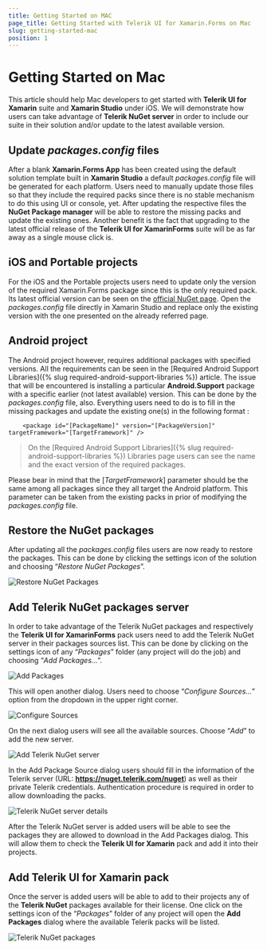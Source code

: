 ```yaml
---
title: Getting Started on MAC
page_title: Getting Started with Telerik UI for Xamarin.Forms on Mac
slug: getting-started-mac
position: 1
---
```

# Getting Started on Mac #

This article should help Mac developers to get started with **Telerik UI for Xamarin** suite and **Xamarin Studio** under iOS. We will demonstrate how users can take advantage of **Telerik NuGet server** in order to include our suite in their solution and/or update to the latest available version.

## Update *packages.config* files ##

After a blank **Xamarin.Forms App** has been created using the default solution template built in **Xamarin Studio** a default *packages.config* file will be generated for each platform. Users need to manually update those files so that they include the required packs since there is no stable mechanism to do this using UI or console, yet. After updating the respective files the **NuGet Package manager** will be able to restore the missing packs and update the existing ones. Another benefit is the fact that upgrading to the latest official release of the **Telerik UI for XamarinForms** suite will be as far away as a single mouse click is.

## iOS and Portable projects ##

For the iOS and the Portable projects users need to update only the version of the required Xamarin.Forms package since this is the only required pack. Its latest official version can be seen on the [official NuGet page](https://www.nuget.org/packages/Xamarin.Forms/). Open the *packages.config* file directly in Xamarin Studio and replace only the existing version with the one presented on the already referred page.

## Android project ##

The Android project however, requires additional packages with specified versions. All the requirements can be seen in the [Required Android Support Libraries]({% slug required-android-support-libraries %}) article. The issue that will be encountered is installing a particular **Android.Support** package with a specific earlier (not latest available) version. This can be done by the *packages.config* file, also. Everything users need to do is to fill in the missing packages and update the existing one(s) in the following format :


		<package id="[PackageName]" version="[PackageVersion]" targetFramework="[TargetFramework]" />


>On the [Required Android Support Libraries]({% slug required-android-support-libraries %}) Libraries page users can see the name and the exact version of the required packages.

Please bear in mind that the [*TargetFramework*] parameter should be the same among all packages since they all target the Android platform. This parameter can be taken from the existing packs in prior of modifying the *packages.config* file.

## Restore the NuGet packages ##

After updating all the *packages.config* files users are now ready to restore the packages. This can be done by clicking the settings icon of the solution and choosing “*Restore NuGet Packages*”.

![Restore NuGet Packages](images/getting-started-restore-packages.png "Restore NuGet Packages")

## Add Telerik NuGet packages server ##

In order to take advantage of the Telerik NuGet packages and respectively the **Telerik UI for XamarinForms** pack users need to add the Telerik NuGet server in their packages sources list. This can be done by clicking on the settings icon of any “*Packages*” folder (any project will do the job) and choosing “*Add Packages…*”.

![Add Packages](images/getting-started-add-packages-menu.png "Add Packages")

This will open another dialog. Users need to choose “*Configure Sources…*” option from the dropdown in the upper right corner.


![Configure Sources](images/getting-started-configure-sources.png "Configure Sources")

On the next dialog users will see all the available sources. Choose “*Add*” to add the new server.

![Add Telerik NuGet server](images/getting-started-add-package-source.png "Add Telerik NuGet server")

In the Add Package Source dialog users should fill in the information of the Telerik server (URL: **https://nuget.telerik.com/nuget**) as well as their private Telerik credentials. Authentication procedure is required in order to allow downloading the packs.

![Telerik NuGet server details](images/getting-started-add-telerk-server.png "Telerik NuGet server details")

After the Telerik NuGet server is added users will be able to see the packages they are allowed to download in the Add Packages dialog. This will allow them to check the **Telerik UI for Xamarin** pack and add it into their projects.

## Add Telerik UI for Xamarin pack ##

Once the server is added users will be able to add to their projects any of the **Telerik NuGet** packages available for their license. One click on the settings icon of the “*Packages*” folder of any project will open the **Add Packages** dialog where the available Telerik packs will be listed.

![Telerik NuGet packages](images/getting-started-add-packages-dialog.png "Telerik NuGet packages")